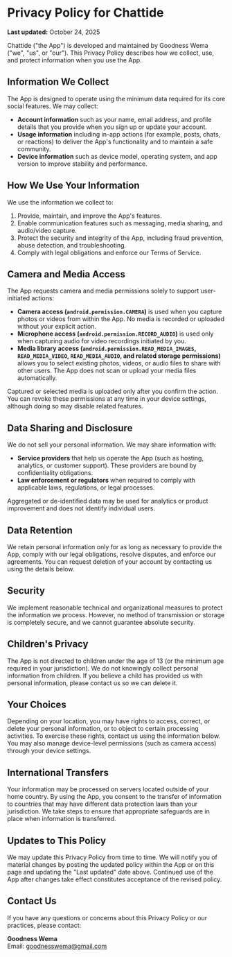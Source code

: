 # Privacy Policy for Chattide

**Last updated:** October 24, 2025

Chattide ("the App") is developed and maintained by Goodness Wema ("we", "us", or "our"). This Privacy Policy describes how we collect, use, and protect information when you use the App.

## Information We Collect

The App is designed to operate using the minimum data required for its core social features. We may collect:

- **Account information** such as your name, email address, and profile details that you provide when you sign up or update your account.
- **Usage information** including in-app actions (for example, posts, chats, or reactions) to deliver the App's functionality and to maintain a safe community.
- **Device information** such as device model, operating system, and app version to improve stability and performance.

## How We Use Your Information

We use the information we collect to:

1. Provide, maintain, and improve the App's features.
2. Enable communication features such as messaging, media sharing, and audio/video capture.
3. Protect the security and integrity of the App, including fraud prevention, abuse detection, and troubleshooting.
4. Comply with legal obligations and enforce our Terms of Service.

## Camera and Media Access

The App requests camera and media permissions solely to support user-initiated actions:

- **Camera access (`android.permission.CAMERA`)** is used when you capture photos or videos from within the App. No media is recorded or uploaded without your explicit action.
- **Microphone access (`android.permission.RECORD_AUDIO`)** is used only when capturing audio for video recordings initiated by you.
- **Media library access (`android.permission.READ_MEDIA_IMAGES`, `READ_MEDIA_VIDEO`, `READ_MEDIA_AUDIO`, and related storage permissions)** allows you to select existing photos, videos, or audio files to share with other users. The App does not scan or upload your media files automatically.

Captured or selected media is uploaded only after you confirm the action. You can revoke these permissions at any time in your device settings, although doing so may disable related features.

## Data Sharing and Disclosure

We do not sell your personal information. We may share information with:

- **Service providers** that help us operate the App (such as hosting, analytics, or customer support). These providers are bound by confidentiality obligations.
- **Law enforcement or regulators** when required to comply with applicable laws, regulations, or legal processes.

Aggregated or de-identified data may be used for analytics or product improvement and does not identify individual users.

## Data Retention

We retain personal information only for as long as necessary to provide the App, comply with our legal obligations, resolve disputes, and enforce our agreements. You can request deletion of your account by contacting us using the details below.

## Security

We implement reasonable technical and organizational measures to protect the information we process. However, no method of transmission or storage is completely secure, and we cannot guarantee absolute security.

## Children's Privacy

The App is not directed to children under the age of 13 (or the minimum age required in your jurisdiction). We do not knowingly collect personal information from children. If you believe a child has provided us with personal information, please contact us so we can delete it.

## Your Choices

Depending on your location, you may have rights to access, correct, or delete your personal information, or to object to certain processing activities. To exercise these rights, contact us using the information below. You may also manage device-level permissions (such as camera access) through your device settings.

## International Transfers

Your information may be processed on servers located outside of your home country. By using the App, you consent to the transfer of information to countries that may have different data protection laws than your jurisdiction. We take steps to ensure that appropriate safeguards are in place when information is transferred.

## Updates to This Policy

We may update this Privacy Policy from time to time. We will notify you of material changes by posting the updated policy within the App or on this page and updating the "Last updated" date above. Continued use of the App after changes take effect constitutes acceptance of the revised policy.

## Contact Us

If you have any questions or concerns about this Privacy Policy or our practices, please contact:

**Goodness Wema**  
Email: goodnesswema@gmail.com
